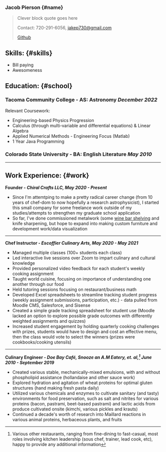 ### Jacob Pierson {#name}  

> Clever block quote goes here
> 
> Contact: 720-291-6056, [jakep730@gmail.com](mailto:jakep730@gmail.com)  
>
> [Github](https://github.com/awhooshingwind)

## Skills: {#skills}  

- Bill paying 
- Awesomeness

## Education: {#school}  

### Tacoma Community College - AS: Astronomy *December 2022*  
 
Relevant Coursework:
- Engineering-based Physics Progression 
- Calculus (through multi-variable and differential equations) & Linear Algebra 
- Applied Numerical Methods - Engineering Focus (Matlab) 
- 1 Year Java Programming  


### Colorado State University - BA: English Literature *May 2010*  


---

## Work Experience: {#work}  

**Founder - *Chiral Crafts LLC, May 2020 - Present***

- Since I'm attemtping to make a pretty radical career change (from 10 years of chef-dom to now hopefully a research astrophysicist), I started this small company for some freelance work outside of my studies/attempts to strengthen my graduate school application
- So far, I've done commissioned metalwork (some [wine bar shelving](/images/all_together_now.png) and knife sharpening, but hope to expand into making custom furniture and development work/data visualization
  

---

**Chef Instructor - *Escoffier Culinary Arts, May 2020 - May 2021***

- Managed multiple classes (100+ students each class)
- Led interactive live sessions over Zoom to impart culinary and cultural knowledge
- Provided personalized video feedback for each student's weekly cooking assignment
- Taught world cuisine, focusing on importance of understanding one another through our food
- Held tutoring sessions focusing on restaurant/business math
- Developed Excel spreadsheets to streamline tracking student progress (weekly assignment submissions, participation, etc.) - data pulled from Moodle CMS, Salesforce, and Sisense
- Created a simple grade tracking spreadsheet for student use (Moodle lacked an option to explore possible grade outcomes with differently weighted assignments and quizzes)
- Increased student engagement by holding quarterly cooking challenges with prizes, students would have to design and cost an effective menu, then the class would vote to select the winners (prizes were cookbooks/cooking utensils)  

---

**Culinary Engineer - *Doe Bay Café, Snooze an A.M Eatery, et. al,[^1] June 2010 - September 2019***

- Created various stable, mechanically-mixed emulsions, with and without phospholipid assistance (hollandaise and other sauce work)
- Explored hydration and agitation of wheat proteins for optimal gluten structures (hand making fresh pasta daily)
- Utilized various chemicals and enzymes to cultivate sanitary (and tasty) environments for food preservation, such as salt and nitrites for various proteins (bacon, pastrami, beet-based pastrami) and lactic acids from produce cultivated onsite (kimchi, various pickles and krauts)
- Continued a decade's worth of research into Maillard reactions in various animal proteins, herbaceous plants, and fruits

[^1]: Various other restaurants, ranging from fine-dining to fast-casual, most roles involving kitchen leadership (sous chef, trainer, lead cook, etc), happy to provide any additional information